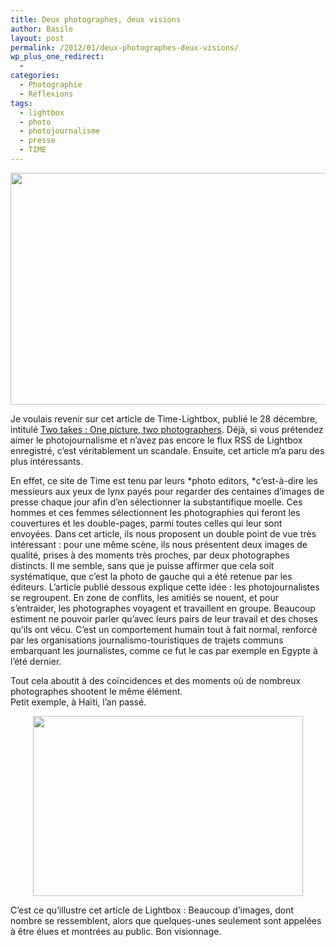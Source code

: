 ```yaml
---
title: Deux photographes, deux visions
author: Basile
layout: post
permalink: /2012/01/deux-photographes-deux-visions/
wp_plus_one_redirect:
  -
categories:
  - Photographie
  - Réflexions
tags:
  - lightbox
  - photo
  - photojournalisme
  - presse
  - TIME
---
```

<p style="text-align: center;">
  <img class="aligncenter  wp-image-626" title="screen- 2012-01-16 à 22.22.42" src="{{ site.url }}/assets/screen-2012-01-16-à-22.22.42.jpg" alt="" width="720" height="371" />
</p>

Je voulais revenir sur cet article de Time-Lightbox, publié le 28 décembre, intitulé [Two takes : One picture, two photographers][1].
Déjà, si vous prétendez aimer le photojournalisme et n&#8217;avez pas encore le flux RSS de Lightbox enregistré, c&#8217;est véritablement un scandale.
Ensuite, cet article m&#8217;a paru des plus intéressants.

En effet, ce site de Time est tenu par leurs *photo editors, *c&#8217;est-à-dire les messieurs aux yeux de lynx payés pour regarder des centaines d&#8217;images de presse chaque jour afin d&#8217;en sélectionner la substantifique moelle. Ces hommes et ces femmes sélectionnent les photographies qui feront les couvertures et les double-pages, parmi toutes celles qui leur sont envoyées.
Dans cet article, ils nous proposent un double point de vue très intéressant : pour une même scène, ils nous présentent deux images de qualité, prises à des moments très proches, par deux photographes distincts. Il me semble, sans que je puisse affirmer que cela soit systématique, que c&#8217;est la photo de gauche qui a été retenue par les éditeurs.
L&#8217;article publié dessous explique cette idée : les photojournalistes se regroupent. En zone de conflits, les amitiés se nouent, et pour s&#8217;entraider, les photographes voyagent et travaillent en groupe. Beaucoup estiment ne pouvoir parler qu&#8217;avec leurs pairs de leur travail et des choses qu&#8217;ils ont vécu. C&#8217;est un comportement humain tout à fait normal, renforcé par les organisations journalismo-touristiques de trajets communs embarquant les journalistes, comme ce fut le cas par exemple en Egypte à l&#8217;été dernier.

<p style="text-align: left;">
  Tout cela aboutit à des coïncidences et des moments où de nombreux photographes shootent le même élément.<br /> Petit exemple, à Haïti, l&#8217;an passé.
</p>

<p style="text-align: center;">
  <img class="aligncenter" src="http://img215.imageshack.us/img215/1734/1300921351124.jpg" alt="" width="432" height="288" />
</p>

C&#8217;est ce qu&#8217;illustre cet article de Lightbox :
Beaucoup d&#8217;images, dont nombre se ressemblent, alors que quelques-unes seulement sont appelées à être élues et montrées au public.
Bon visionnage.

&nbsp;

<div class="wp_plus_one_button" style="margin: 0 8px 8px 0; float:left; ">
  <g:plusone count="false" href="http://blog.basilesimon.fr/2012/01/deux-photographes-deux-visions/" callback="wp_plus_one_handler"></g:plusone>
</div>

 [1]: http://lightbox.time.com/2011/12/28/two-takes-one-picture-two-photographers/
